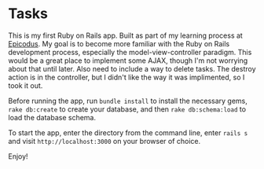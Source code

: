 # Tasks

This is my first Ruby on Rails app. Built as part of my learning process at
[Epicodus](http://www.epicodus.com/). My goal is to become more familiar with the Ruby on Rails
development process, especially the model-view-controller paradigm. This would be a great place to
implement some AJAX, though I'm not worrying about that until later. Also need to include a way to
delete tasks. The destroy action is in the controller, but I didn't like the way it was implimented,
so I took it out.

Before running the app, run `bundle install` to install the necessary gems, `rake db:create` to
create your database, and then `rake db:schema:load` to load the database schema.

To start the app, enter the directory from the command line, enter `rails s` and visit 
`http://localhost:3000` on your browser of choice.

Enjoy!
